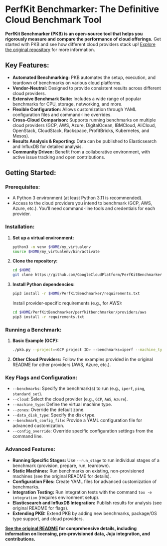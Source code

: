 # PerfKit Benchmarker: The Definitive Cloud Benchmark Tool

**PerfKit Benchmarker (PKB) is an open-source tool that helps you rigorously measure and compare the performance of cloud offerings.** Get started with PKB and see how different cloud providers stack up! [Explore the original repository](https://github.com/GoogleCloudPlatform/PerfKitBenchmarker) for more information.

## Key Features:

*   **Automated Benchmarking:** PKB automates the setup, execution, and teardown of benchmarks on various cloud platforms.
*   **Vendor-Neutral:** Designed to provide consistent results across different cloud providers.
*   **Extensive Benchmark Suite:** Includes a wide range of popular benchmarks for CPU, storage, networking, and more.
*   **Flexible Configuration:** Allows customization through YAML configuration files and command-line overrides.
*   **Cross-Cloud Comparison:** Supports running benchmarks on multiple cloud providers (GCP, AWS, Azure, DigitalOcean, IBMCloud, AliCloud, OpenStack, CloudStack, Rackspace, ProfitBricks, Kubernetes, and Mesos).
*   **Results Analysis & Reporting:** Data can be published to Elasticsearch and InfluxDB for detailed analysis.
*   **Community Driven:** Benefit from a collaborative environment, with active issue tracking and open contributions.

## Getting Started:

### Prerequisites:

*   A Python 3 environment (at least Python 3.11 is recommended).
*   Access to the cloud providers you intend to benchmark (GCP, AWS, Azure, etc.). You'll need command-line tools and credentials for each provider.

### Installation:

1.  **Set up a virtual environment:**

    ```bash
    python3 -m venv $HOME/my_virtualenv
    source $HOME/my_virtualenv/bin/activate
    ```

2.  **Clone the repository:**

    ```bash
    cd $HOME
    git clone https://github.com/GoogleCloudPlatform/PerfKitBenchmarker.git
    ```

3.  **Install Python dependencies:**

    ```bash
    pip3 install -r $HOME/PerfKitBenchmarker/requirements.txt
    ```

    Install provider-specific requirements (e.g., for AWS):

    ```bash
    cd $HOME/PerfKitBenchmarker/perfkitbenchmarker/providers/aws
    pip3 install -r requirements.txt
    ```

### Running a Benchmark:

1.  **Basic Example (GCP):**

    ```bash
    ./pkb.py --project=<GCP project ID> --benchmarks=iperf --machine_type=f1-micro
    ```

2.  **Other Cloud Providers:**  Follow the examples provided in the original README for other providers (AWS, Azure, etc.).

###  Key Flags and Configuration:

*   `--benchmarks`:  Specify the benchmark(s) to run (e.g., `iperf`, `ping`, `standard_set`).
*   `--cloud`:  Select the cloud provider (e.g., `GCP`, `AWS`, `Azure`).
*   `--machine_type`:  Define the virtual machine type.
*   `--zones`: Override the default zone.
*   `--data_disk_type`:  Specify the disk type.
*   `--benchmark_config_file`:  Provide a YAML configuration file for advanced customization.
*   `--config_override`:  Override specific configuration settings from the command line.

### Advanced Features:

*   **Running Specific Stages:**  Use `--run_stage` to run individual stages of a benchmark (provision, prepare, run, teardown).
*   **Static Machines:**  Run benchmarks on existing, non-provisioned machines (see the original README for details).
*   **Configuration Files:** Create YAML files for advanced customization of benchmarks.
*   **Integration Testing:** Run integration tests with the command `tox -e integration` (requires environment setup).
*   **Elasticsearch and InfluxDB Integration:** Publish results for analysis (see original README for flags).
*   **Extending PKB:** Extend PKB by adding new benchmarks, package/OS type support, and cloud providers.

**[See the original README](https://github.com/GoogleCloudPlatform/PerfKitBenchmarker) for comprehensive details, including information on licensing, pre-provisioned data, Juju integration, and contributions.**